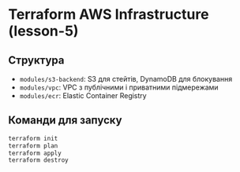# Terraform AWS Infrastructure (lesson-5)

## Структура

- `modules/s3-backend`: S3 для стейтів, DynamoDB для блокування
- `modules/vpc`: VPC з публічними і приватними підмережами
- `modules/ecr`: Elastic Container Registry

## Команди для запуску

```bash
terraform init
terraform plan
terraform apply
terraform destroy
```
